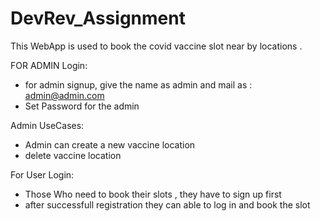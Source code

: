 # DevRev_Assignment
This WebApp is used to book the covid vaccine slot near by locations .

FOR ADMIN Login:
* for admin signup, give the name as admin and mail as : admin@admin.com
* Set Password for the admin 


Admin UseCases:
* Admin can create a new vaccine location 
* delete vaccine location 

For User Login:
* Those Who need to book their slots , they have to sign up first
* after successfull registration they can able to log in and book the slot
